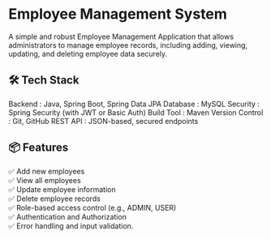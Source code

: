 # Employee Management System

A simple and robust Employee Management Application that allows administrators to manage employee records, 
including adding, viewing, updating, and deleting employee data securely.

## 🛠️ Tech Stack

Backend : Java, Spring Boot, Spring Data JPA
Database : MySQL
Security : Spring Security (with JWT or Basic Auth)
Build Tool : Maven
Version Control : Git, GitHub
REST API : JSON-based, secured endpoints

## 📦 Features

✅ Add new employees  
✅ View all employees  
✅ Update employee information  
✅ Delete employee records  
✅ Role-based access control (e.g., ADMIN, USER)  
✅ Authentication and Authorization  
✅ Error handling and input validation.

